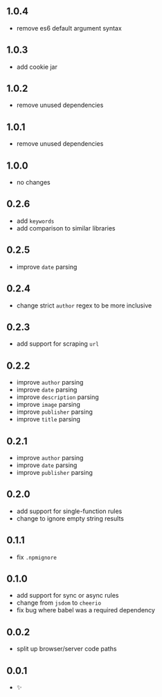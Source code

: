 
1.0.4
-----
- remove es6 default argument syntax

1.0.3
-----
- add cookie jar

1.0.2
-----
- remove unused dependencies

1.0.1
-----
- remove unused dependencies

1.0.0
-----
- no changes

0.2.6
-----
- add `keywords`
- add comparison to similar libraries

0.2.5
-----
- improve `date` parsing

0.2.4
-----
- change strict `author` regex to be more inclusive

0.2.3
-----
- add support for scraping `url`

0.2.2 
-----
- improve `author` parsing
- improve `date` parsing
- improve `description` parsing
- improve `image` parsing
- improve `publisher` parsing
- improve `title` parsing

0.2.1
-----
- improve `author` parsing
- improve `date` parsing
- improve `publisher` parsing

0.2.0
-----
- add support for single-function rules
- change to ignore empty string results

0.1.1
-----
- fix `.npmignore`

0.1.0
-----
- add support for sync or async rules
- change from `jsdom` to `cheerio`
- fix bug where babel was a required dependency

0.0.2
-----
- split up browser/server code paths

0.0.1
-----
- :sparkles:

